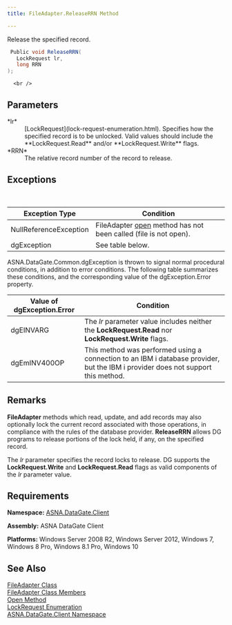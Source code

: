 ```yaml
---
title: FileAdapter.ReleaseRRN Method

---
```


Release the specified record.

```cs
 Public void ReleaseRRN(
   LockRequest lr,
   long RRN
);
```
      <br />

## Parameters

<dl>
        <dt>
 *lr* 
        </dt>
        <dd>[LockRequest](lock-request-enumeration.html).  Specifies how 
						the specified record is to be unlocked. Valid values should include the **LockRequest.Read** 
						and/or **LockRequest.Write**  flags. </dd>
        <dt>
 *RRN* 
        </dt>
        <dd>		The relative record number of the record to release.</dd>
</dl>

## Exceptions

<br />



| Exception Type | Condition |
| ---- | ---- |
| NullReferenceException | FileAdapter [open](file-adapter-class-open-method.html) method has not been called (file is not open). |
| dgException | See table below. |



ASNA.DataGate.Common.dgException is thrown to signal normal procedural conditions, in addition to error conditions. The following table summarizes these conditions, and the corresponding value of the dgException.Error property.
<br />



| Value of dgException.Error | Condition |
| ---- | ---- |
| dgEINVARG | The *lr* parameter value includes neither the **LockRequest.Read** nor **LockRequest.Write** flags. |
| dgEmINV400OP | This method was performed using a connection to an IBM i database provider, but the IBM i provider does not support this method. |



## Remarks

**FileAdapter** methods which read, update, and add records may also optionally lock the current record associated with those operations, in compliance with the rules of the database provider. <span> **ReleaseRRN** </span> allows DG programs to release portions of the lock held, if any, on the specified record.

The *lr* parameter specifies the record locks to release. DG supports the **LockRequest.Write** and **LockRequest.Read** flags as valid components of the *lr* parameter value.
## Requirements

**Namespace:** [ASNA.DataGate.Client](datagate-client-namespace.html) 

**Assembly:** ASNA DataGate Client

**Platforms:** Windows Server 2008 R2, Windows Server 2012, Windows 7, Windows 8 Pro, Windows 8.1 Pro, Windows 10
## See Also


[FileAdapter Class](file-adapter-class.html)
      <br />
[FileAdapter Class Members](file-adapter-members.html)
      <br />
[Open Method](file-adapter-class-open-method.html)
      <br />
[LockRequest Enumeration](lock-request-enumeration.html)
      <br />
[ASNA.DataGate.Client Namespace](datagate-client-namespace.html)

